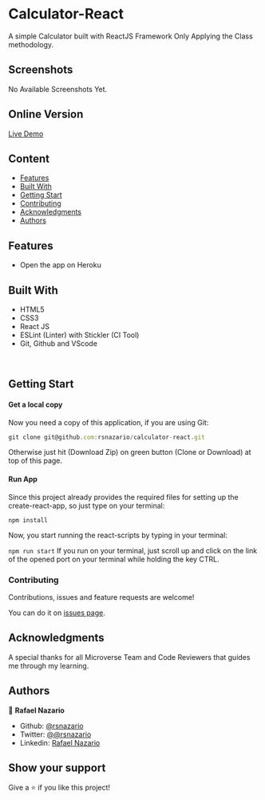# Calculator-React
A simple Calculator built with ReactJS Framework Only Applying the Class methodology.


## Screenshots

No Available Screenshots Yet.

## Online Version
 [Live Demo ](https://calculator-react-rsnazario.herokuapp.com/)

## Content

* [Features](#features)
* [Built With](#built-with)
* [Getting Start](#getting-start)
* [Contributing](#contributing)
* [Acknowledgments](#acknowledgments)
* [Authors](#authors)

## Features

<ul>
  <li>Open the app on Heroku</li>
</ul>

## Built With

- HTML5
- CSS3
- React JS
- ESLint (Linter) with Stickler (CI Tool)
- Git, Github and VScode
<br>

## Getting Start

#### Get a local copy
Now you need a copy of this application, if you are using Git:
```js
git clone git@github.com:rsnazario/calculator-react.git
```
Otherwise just hit (Download Zip) on green button (Clone or Download) at top of this page.

#### Run App

Since this project already provides the required files for setting up the create-react-app, so just type on your terminal:

`
npm install
`

Now, you start running the react-scripts by typing in your terminal: 

`
npm run start
`
If you run on your terminal, just scroll up and click on the link of the opened port on your terminal while holding the key CTRL.

### Contributing

Contributions, issues and feature requests are welcome!

You can do it on [issues page](issues/).

## Acknowledgments

A special thanks for all Microverse Team and Code Reviewers that guides me through my learning.

## Authors

👤 **Rafael Nazario**

- Github: [@rsnazario](https://github.com/rsnazario)
- Twitter: [@@rsnazario](https://twitter.com/@rsnazario)
- Linkedin: [Rafael Nazario](https://www.linkedin.com/in/rsnazario/)

## Show your support

Give a ⭐️ if you like this project!
